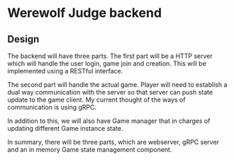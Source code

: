 # Werewolf Judge backend

## Design

The backend will have three parts. The first part will be a HTTP server which
will handle the user login, game join and creation. This will be implemented
using a RESTful interface. 

The second part will handle the actual game. Player will need to establish a
dual way communication with the server so that server can push state update to
the game client. My current thought of the ways of communication is using gRPC. 

In addition to this, we will also have Game manager that in charges of updating
different Game instance state. 

In summary, there will be three parts, which are webserver, gRPC server and an in
memory Game state management component.